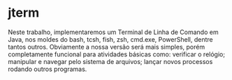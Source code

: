 # jterm
Neste trabalho, implementaremos um Terminal de Linha de Comando em Java, nos moldes do bash, tcsh, fish, zsh, cmd.exe, PowerShell, dentre tantos outros. Obviamente a nossa versão será mais simples, porém completamente funcional para atividades básicas como: verificar o relógio; manipular e navegar pelo sistema de arquivos; lançar novos processos rodando outros programas.
